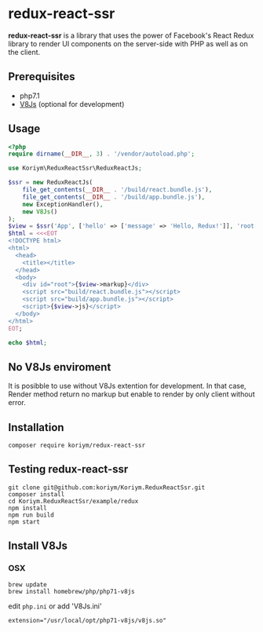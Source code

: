 # redux-react-ssr

**redux-react-ssr** is a library that uses the power of Facebook's React Redux library to render UI components on the server-side with PHP as well as on the client.

## Prerequisites

 * php7.1
 * [V8Js](http://php.net/v8js) (optional for development)

## Usage

```php
<?php
require dirname(__DIR__, 3) . '/vendor/autoload.php';

use Koriym\ReduxReactSsr\ReduxReactJs;

$ssr = new ReduxReactJs(
    file_get_contents(__DIR__ . '/build/react.bundle.js'),
    file_get_contents(__DIR__ . '/build/app.bundle.js'),
    new ExceptionHandler(),
    new V8Js()
);
$view = $ssr('App', ['hello' => ['message' => 'Hello, Redux!']], 'root');
$html = <<<EOT
<!DOCTYPE html>
<html>
  <head>
    <title></title>
  </head>
  <body>
    <div id="root">{$view->markup}</div>
    <script src="build/react.bundle.js"></script>
    <script src="build/app.bundle.js"></script>
    <script>{$view->js}</script>
  </body>
</html>
EOT;

echo $html;
```

## No V8Js enviroment

It is posibble to use without V8Js extention for development. In that case, Render method return no markup but enable to render by only client without error.

## Installation
   
```
composer require koriym/redux-react-ssr
```

## Testing redux-react-ssr

```
git clone git@github.com:koriym/Koriym.ReduxReactSsr.git
composer install
cd Koriym.ReduxReactSsr/example/redux
npm install
npm run build
npm start
```

## Install V8Js

### OSX

```
brew update
brew install homebrew/php/php71-v8js
```

edit `php.ini` or add 'V8Js.ini'

```
extension="/usr/local/opt/php71-v8js/v8js.so"
```

